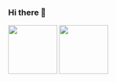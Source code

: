 ### Hi there 👋

<img height="100em" src="https://github-readme-stats.vercel.app/api?username=iavtamvan&show_icons=true&hide_border=true&&count_private=true&include_all_commits=true" /> <img height="100em" src="https://github-readme-stats.vercel.app/api/top-langs/?username=iavtamvan&layout=compact" />


<!--
**iavtamvan/iavtamvan** is a ✨ _special_ ✨ repository because its `README.md` (this file) appears on your GitHub profile.

Here are some ideas to get you started:

- 🔭 I’m currently working on ...
- 🌱 I’m currently learning ...
- 👯 I’m looking to collaborate on ...
- 🤔 I’m looking for help with ...
- 💬 Ask me about ...
- 📫 How to reach me: ...
- 😄 Pronouns: ...
- ⚡ Fun fact: ...
-->
